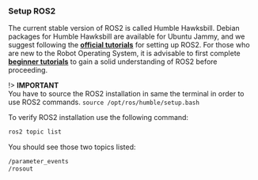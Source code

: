 ### Setup ROS2
The current stable version of ROS2 is called Humble Hawksbill. Debian packages for Humble Hawksbill are available for Ubuntu Jammy, and we suggest following the [**official tutorials**](https://docs.ros.org/en/humble/Installation/Ubuntu-Install-Debians.html) for setting up ROS2. For those who are new to the Robot Operating System, it is advisable to first complete [**beginner tutorials**](https://docs.ros.org/en/humble/Tutorials/Beginner-CLI-Tools.html) to gain a solid understanding of ROS2 before proceeding.

!> **IMPORTANT** \
You have to source the ROS2 installation in same the terminal in order to use ROS2 commands. ```source /opt/ros/humble/setup.bash ```


To verify ROS2 installation use the following command:
```bash
ros2 topic list 
``` 

You should see those two topics listed: 
```bash
/parameter_events
/rosout
```
